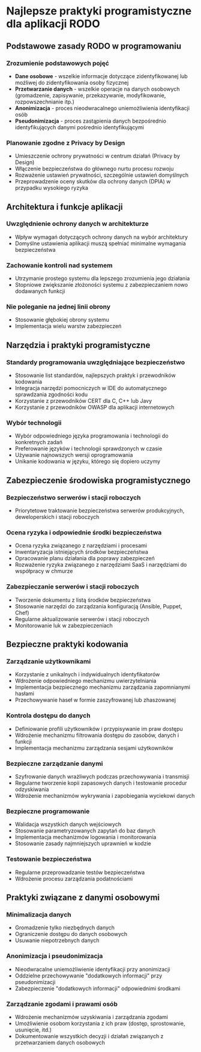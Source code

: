 # Najlepsze praktyki programistyczne dla aplikacji RODO

## Podstawowe zasady RODO w programowaniu

### Zrozumienie podstawowych pojęć
- **Dane osobowe** - wszelkie informacje dotyczące zidentyfikowanej lub możliwej do zidentyfikowania osoby fizycznej
- **Przetwarzanie danych** - wszelkie operacje na danych osobowych (gromadzenie, zapisywanie, przekazywanie, modyfikowanie, rozpowszechnianie itp.)
- **Anonimizacja** - proces nieodwracalnego uniemożliwienia identyfikacji osób
- **Pseudonimizacja** - proces zastąpienia danych bezpośrednio identyfikujących danymi pośrednio identyfikującymi

### Planowanie zgodne z Privacy by Design
- Umieszczenie ochrony prywatności w centrum działań (Privacy by Design)
- Włączenie bezpieczeństwa do głównego nurtu procesu rozwoju
- Rozważenie ustawień prywatności, szczególnie ustawień domyślnych
- Przeprowadzenie oceny skutków dla ochrony danych (DPIA) w przypadku wysokiego ryzyka

## Architektura i funkcje aplikacji

### Uwzględnienie ochrony danych w architekturze
- Wpływ wymagań dotyczących ochrony danych na wybór architektury
- Domyślne ustawienia aplikacji muszą spełniać minimalne wymagania bezpieczeństwa

### Zachowanie kontroli nad systemem
- Utrzymanie prostego systemu dla lepszego zrozumienia jego działania
- Stopniowe zwiększanie złożoności systemu z zabezpieczaniem nowo dodawanych funkcji

### Nie poleganie na jednej linii obrony
- Stosowanie głębokiej obrony systemu
- Implementacja wielu warstw zabezpieczeń

## Narzędzia i praktyki programistyczne

### Standardy programowania uwzględniające bezpieczeństwo
- Stosowanie list standardów, najlepszych praktyk i przewodników kodowania
- Integracja narzędzi pomocniczych w IDE do automatycznego sprawdzania zgodności kodu
- Korzystanie z przewodników CERT dla C, C++ lub Javy
- Korzystanie z przewodników OWASP dla aplikacji internetowych

### Wybór technologii
- Wybór odpowiedniego języka programowania i technologii do konkretnych zadań
- Preferowanie języków i technologii sprawdzonych w czasie
- Używanie najnowszych wersji oprogramowania
- Unikanie kodowania w języku, którego się dopiero uczymy

## Zabezpieczenie środowiska programistycznego

### Bezpieczeństwo serwerów i stacji roboczych
- Priorytetowe traktowanie bezpieczeństwa serwerów produkcyjnych, deweloperskich i stacji roboczych

### Ocena ryzyka i odpowiednie środki bezpieczeństwa
- Ocena ryzyka związanego z narzędziami i procesami
- Inwentaryzacja istniejących środków bezpieczeństwa
- Opracowanie planu działania dla poprawy zabezpieczeń
- Rozważenie ryzyka związanego z narzędziami SaaS i narzędziami do współpracy w chmurze

### Zabezpieczanie serwerów i stacji roboczych
- Tworzenie dokumentu z listą środków bezpieczeństwa
- Stosowanie narzędzi do zarządzania konfiguracją (Ansible, Puppet, Chef)
- Regularne aktualizowanie serwerów i stacji roboczych
- Monitorowanie luk w zabezpieczeniach

## Bezpieczne praktyki kodowania

### Zarządzanie użytkownikami
- Korzystanie z unikalnych i indywidualnych identyfikatorów
- Wdrożenie odpowiedniego mechanizmu uwierzytelniania
- Implementacja bezpiecznego mechanizmu zarządzania zapomnianymi hasłami
- Przechowywanie haseł w formie zaszyfrowanej lub zhaszowanej

### Kontrola dostępu do danych
- Definiowanie profili użytkowników i przypisywanie im praw dostępu
- Wdrożenie mechanizmu filtrowania dostępu do zasobów, danych i funkcji
- Implementacja mechanizmu zarządzania sesjami użytkowników

### Bezpieczne zarządzanie danymi
- Szyfrowanie danych wrażliwych podczas przechowywania i transmisji
- Regularne tworzenie kopii zapasowych danych i testowanie procedur odzyskiwania
- Wdrożenie mechanizmów wykrywania i zapobiegania wyciekowi danych

### Bezpieczne programowanie
- Walidacja wszystkich danych wejściowych
- Stosowanie parametryzowanych zapytań do baz danych
- Implementacja mechanizmów logowania i monitorowania
- Stosowanie zasady najmniejszych uprawnień w kodzie

### Testowanie bezpieczeństwa
- Regularne przeprowadzanie testów bezpieczeństwa
- Wdrożenie procesu zarządzania podatnościami

## Praktyki związane z danymi osobowymi

### Minimalizacja danych
- Gromadzenie tylko niezbędnych danych
- Ograniczenie dostępu do danych osobowych
- Usuwanie niepotrzebnych danych

### Anonimizacja i pseudonimizacja
- Nieodwracalne uniemożliwienie identyfikacji przy anonimizacji
- Oddzielne przechowywanie "dodatkowych informacji" przy pseudonimizacji
- Zabezpieczenie "dodatkowych informacji" odpowiednimi środkami

### Zarządzanie zgodami i prawami osób
- Wdrożenie mechanizmów uzyskiwania i zarządzania zgodami
- Umożliwienie osobom korzystania z ich praw (dostęp, sprostowanie, usunięcie, itd.)
- Dokumentowanie wszystkich decyzji i działań związanych z przetwarzaniem danych osobowych
